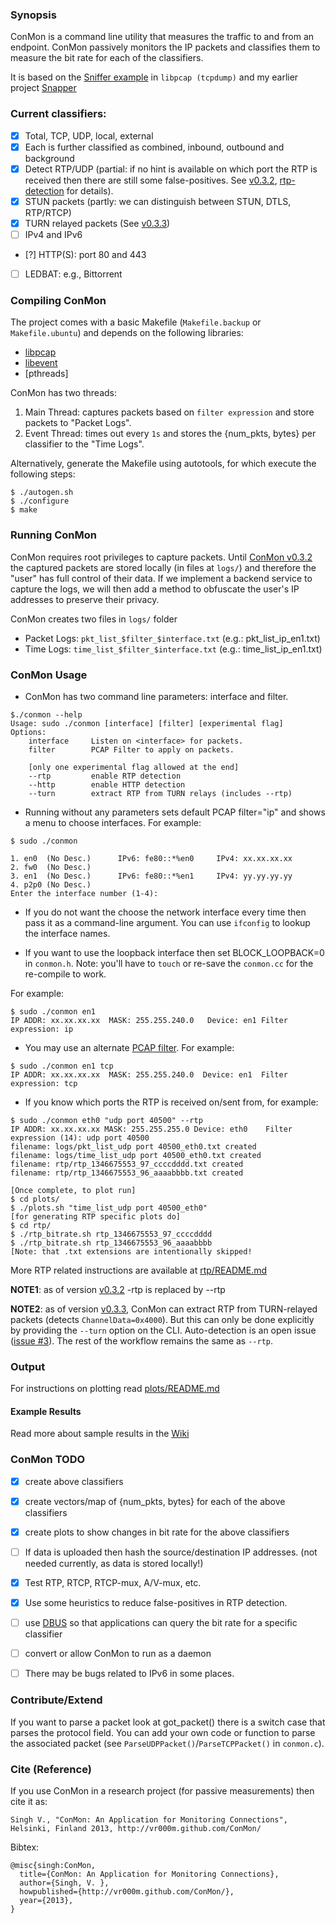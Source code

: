 ### Synopsis 
ConMon is a command line utility that measures the traffic to and from an
endpoint. ConMon passively monitors the IP packets and classifies them to 
measure the bit rate for each of the classifiers. 

It is based on the [Sniffer example](http://www.tcpdump.org/sniffex.c) in
`libpcap (tcpdump)` and my earlier project [Snapper](https://github.com/vr000m/Snapper)

### Current classifiers:
- [x] Total, TCP, UDP, local, external
- [x] Each is further classified as combined, inbound, outbound and background
- [x] Detect RTP/UDP (partial: if no hint is available on which port
  the RTP is received then there are still some false-positives. See [v0.3.2](https://github.com/vr000m/conmon/tree/v0.3.2), 
  [rtp-detection](https://github.com/vr000m/ConMon/commit/4edc460425e6fa08bc747cc3e83db792052c4d1e) for details).
- [x] STUN packets (partly: we can distinguish between STUN, DTLS, RTP/RTCP)
- [x] TURN relayed packets (See [v0.3.3](https://github.com/vr000m/conmon/tree/v0.3.3))
- [ ] IPv4 and IPv6
- [?] HTTP(S): port 80 and 443
- [ ] LEDBAT: e.g., Bittorrent

### Compiling ConMon
The project comes with a basic Makefile (`Makefile.backup` or `Makefile.ubuntu`) 
and depends on the following libraries:
* [libpcap](http://www.tcpdump.org/release/libpcap-1.2.1.tar.gz)
* [libevent](https://github.com/downloads/libevent/libevent/libevent-2.0.19-stable.tar.gz)
* [pthreads]

ConMon has two threads:
1. Main Thread: captures packets based on `filter expression` and store packets to "Packet Logs".
2. Event Thread: times out every `1s` and stores the {num_pkts, bytes} per classifier to the "Time Logs".

Alternatively, generate the Makefile using autotools, for which execute 
the following steps:
```
$ ./autogen.sh
$ ./configure
$ make
```

### Running ConMon
ConMon requires root privileges to capture packets. Until [ConMon
v0.3.2](https://github.com/vr000m/conmon/tree/v0.3.2) the captured packets
are stored locally (in files at `logs/`) and therefore the "user" has full
control of their data. If we implement a backend service to capture the
logs, we will then add a method to obfuscate the user's IP addresses to
preserve their privacy. 

ConMon creates two files in `logs/` folder
* Packet Logs: `pkt_list_$filter_$interface.txt` (e.g.: pkt_list_ip_en1.txt)
* Time Logs: `time_list_$filter_$interface.txt` (e.g.: time_list_ip_en1.txt)

### ConMon Usage
* ConMon has two command line parameters: interface and filter.

```
$./conmon --help
Usage: sudo ./conmon [interface] [filter] [experimental flag]
Options:
    interface     Listen on <interface> for packets.
    filter        PCAP Filter to apply on packets.

    [only one experimental flag allowed at the end]
    --rtp         enable RTP detection
    --http        enable HTTP detection
    --turn        extract RTP from TURN relays (includes --rtp)
```


* Running without any parameters sets default PCAP filter="ip" and 
shows a menu to choose interfaces. For example:

```
$ sudo ./conmon

1. en0  (No Desc.)      IPv6: fe80::*%en0     IPv4: xx.xx.xx.xx   
2. fw0  (No Desc.)      
3. en1  (No Desc.)      IPv6: fe80::*%en1     IPv4: yy.yy.yy.yy    
4. p2p0 (No Desc.)      
Enter the interface number (1-4):
```

* If you do not want the choose the network interface every time then pass
  it as a command-line argument. You can use `ifconfig` to lookup the
  interface names.
  
* If you want to use the loopback interface then set BLOCK_LOOPBACK=0 in
  `conmon.h`. Note: you'll have to `touch` or re-save the `conmon.cc` for
  the re-compile to work.

For example:

```
$ sudo ./conmon en1
IP ADDR: xx.xx.xx.xx  MASK: 255.255.240.0   Device: en1 Filter expression: ip
```

* You may use an alternate [PCAP filter](http://wiki.wireshark.org/CaptureFilters). 
For example:

```
$ sudo ./conmon en1 tcp
IP ADDR: xx.xx.xx.xx  MASK: 255.255.240.0  Device: en1  Filter expression: tcp
```

* If you know which ports the RTP is received on/sent from, for example:

```
$ sudo ./conmon eth0 "udp port 40500" --rtp
IP ADDR: xx.xx.xx.xx MASK: 255.255.255.0 Device: eth0    Filter expression (14): udp port 40500
filename: logs/pkt_list_udp port 40500_eth0.txt created
filename: logs/time_list_udp port 40500_eth0.txt created
filename: rtp/rtp_1346675553_97_ccccdddd.txt created
filename: rtp/rtp_1346675553_96_aaaabbbb.txt created

[Once complete, to plot run]
$ cd plots/
$ ./plots.sh "time_list_udp port 40500_eth0"
[for generating RTP specific plots do]
$ cd rtp/
$ ./rtp_bitrate.sh rtp_1346675553_97_ccccdddd
$ ./rtp_bitrate.sh rtp_1346675553_96_aaaabbbb
[Note: that .txt extensions are intentionally skipped!
```
More RTP related instructions are available at
[rtp/README.md](https://github.com/vr000m/ConMon/blob/master/rtp/README.md)

**NOTE1**: as of version [v0.3.2](https://github.com/vr000m/conmon/tree/v0.3.2) 
-rtp is replaced by --rtp

**NOTE2**: as of version [v0.3.3](https://github.com/vr000m/conmon/tree/v0.3.3), 
ConMon can extract RTP from TURN-relayed packets (detects `ChannelData=0x4000`).
But this can only be done explicitly by providing the `--turn` option on the CLI.
Auto-detection is an open issue ([issue #3](https://github.com/vr000m/ConMon/issues/3)).
The rest of the workflow remains the same as `--rtp`. 

### Output
For instructions on plotting read
[plots/README.md](https://github.com/vr000m/ConMon/blob/master/plots/README.md)

#### Example Results
Read more about sample results in the [Wiki](https://github.com/vr000m/ConMon/wiki/Example-Results)

### ConMon TODO
- [x] create above classifiers
- [x] create vectors/map of {num_pkts, bytes} for each of the above classifiers
- [x] create plots to show changes in bit rate for the above classifiers
- [ ] If data is uploaded then hash the source/destination IP addresses. (not
  needed currently, as data is stored locally!)
- [x] Test RTP, RTCP, RTCP-mux, A/V-mux, etc.
- [x] Use some heuristics to reduce false-positives in RTP detection.
- [ ] use [DBUS](http://www.freedesktop.org/wiki/Software/dbus) so that
  applications can query the bit rate for a specific classifier
- [ ] convert or allow ConMon to run as a daemon
- [ ] There may be bugs related to IPv6 in some places. 


### Contribute/Extend
If you want to parse a packet look at got_packet() there is a switch case
that parses the protocol field. You can add your own code or function to
parse the associated packet (see `ParseUDPPacket()`/`ParseTCPPacket()` in
`conmon.c`).

### Cite (Reference)
If you use ConMon in a research project (for passive measurements) then cite it as:
```
Singh V., "ConMon: An Application for Monitoring Connections", Helsinki, Finland 2013, http://vr000m.github.com/ConMon/
```
Bibtex:
```
@misc{singh:ConMon,
  title={ConMon: An Application for Monitoring Connections},
  author={Singh, V. },
  howpublished={http://vr000m.github.com/ConMon/},
  year={2013},
}
```

